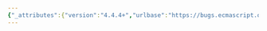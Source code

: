 ```yaml
---
{"_attributes":{"version":"4.4.4+","urlbase":"https://bugs.ecmascript.org/","maintainer":"dherman@mozilla.com"},"bug":{"bug_id":3894,"creation_ts":"2015-02-13 20:07:00 -0800","short_desc":"21.2.3.2.2: \"bePut\"","delta_ts":"2015-02-19 19:10:52 -0800","product":"Draft for 6th Edition","component":"editorial issue","version":"Rev 33: February 12, 2015 Draft","rep_platform":"All","op_sys":"All","bug_status":"RESOLVED","resolution":"FIXED","priority":"Normal","bug_severity":"minor","everconfirmed":true,"reporter":{"uid":"jmdyck","name":"Michael Dyck"},"assigned_to":{"uid":"allen","name":"Allen Wirfs-Brock"},"long_desc":[{"commentid":12620,"comment_count":0,"who":{"uid":"jmdyck","name":"Michael Dyck"},"bug_when":"2015-02-13 20:07:17 -0800","thetext":"In 21.2.3.2.2 \"Runtime Semantics: RegExpInitialize Abstract Operation\",\nstep 14 says:\n    Let putStatus bePut(obj, \"lastIndex\", 0, true).\n\nAfter \"be\", insert a space."},{"commentid":12720,"comment_count":1,"who":{"uid":"allen","name":"Allen Wirfs-Brock"},"bug_when":"2015-02-14 18:07:06 -0800","thetext":"fixed in rev34 editor's draft"},{"commentid":13022,"comment_count":2,"who":{"uid":"allen","name":"Allen Wirfs-Brock"},"bug_when":"2015-02-19 19:10:52 -0800","thetext":"fixed in rev34"}]}}
---
```

